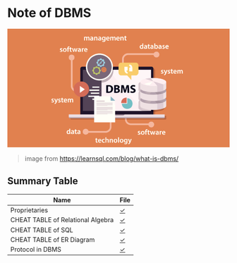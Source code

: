 # Note of DBMS 
![dbms](./assets/dbms.png)
> image from https://learnsql.com/blog/what-is-dbms/

## Summary Table
| Name | File |
|-|-|
| Proprietaries | [✓](docs/proprietary.md) |
| CHEAT TABLE of Relational Algebra | [✓](docs/algebra.md) |
| CHEAT TABLE of SQL | [✓](docs/sql/)|
| CHEAT TABLE of ER Diagram | [✓](docs/er.md) |
| Protocol in DBMS | [✓](docs/protocol/) |
